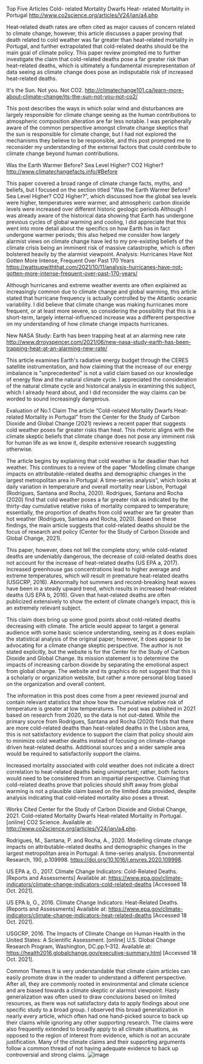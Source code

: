 Top Five Articles 
Cold- related Mortality Dwarfs Heat- related Mortality in Portugal 
http://www.co2science.org/articles/V24/jan/a4.php

Heat-related death rates are often cited as major causes of concern related to climate change; however, this article discusses a paper proving that death related to cold weather was far greater than heat-related mortality in Portugal, and further extrapolated that cold-related deaths should be the main goal of climate policy. This paper review prompted me to further investigate the claim that cold-related deaths pose a far greater risk than heat-related deaths, which is ultimately a fundamental misrepresentation of data seeing as climate change does pose an indisputable risk of increased heat-related deaths.  

It's the Sun. Not you. Not CO2. 
http://climatechange101.ca/learn-more-about-climate-change/its-the-sun-not-you-not-co2/

This post describes the ways in which solar wind and disturbances are largely responsible for climate change seeing as the human contributions to atmospheric composition alteration are far less notable. I was peripherally aware of the common perspective amongst climate change skeptics that the sun is responsible for climate change, but I had not explored the mechanisms they believe to be responsible, and this post prompted me to reconsider my understanding of the external factors that could contribute to climate change beyond human contributions.    

Was the Earth Warmer Before? Sea Level Higher? CO2 Higher? 
http://www.climatechangefacts.info/#Before

This paper covered a broad range of climate change facts, myths, and beliefs, but I focused on the section titled "Was the Earth Warmer Before? Sea Level Higher? CO2 Higher?", which discussed how the global sea levels were higher, temperatures were warmer, and atmospheric carbon dioxide levels were increased over different historic geologic periods  Although I was already aware of the historical data showing that Earth has undergone previous cycles of global warming and cooling, I did appreciate that this went into more detail about the specifics on how Earth has in fact undergone warmer periods; this also helped me consider how largely alarmist views on climate change have led to my pre-existing beliefs of the climate crisis being an imminent risk of massive catastrophe, which is often bolstered heavily by the alarmist viewpoint. 
Analysis: Hurricanes Have Not Gotten More Intense, Frequent Over Past 170 Years
https://wattsupwiththat.com/2021/10/11/analysis-hurricanes-have-not-gotten-more-intense-frequent-over-past-170-years/

Although hurricanes and extreme weather events are often explained as increasingly common due to climate change and global warming, this article stated that hurricane frequency is actually controlled by the Atlantic oceanic variability. I did believe that climate change was making hurricanes more frequent, or at least more severe, so considering the possibility that this is a short-term, largely internal-influenced increase was a different perspective on my understanding of how climate change impacts hurricanes. 

New NASA Study: Earth has been trapping heat at an alarming new rate
http://www.drroyspencer.com/2021/06/new-nasa-study-earth-has-been-trapping-heat-at-an-alarming-new-rate/

This article examines Earth's radiative energy budget through the CERES satellite instrumentation, and how claiming that the increase of our energy imbalance is "unprecedented" is not a valid claim based on our knowledge of energy flow and the natural climate cycle. I appreciated the consideration of the natural climate cycle and historical analysis in examining this subject, which I already heard about, and I did reconsider the way claims can be worded to sound increasingly dangerous. 











Evaluation of No.1 Claim
The article “Cold-related Mortality Dwarfs Heat-related Mortality in Portugal” from the Center for the Study of Carbon Dioxide and Global Change (2021) reviews a recent paper that suggests cold weather poses far greater risks than heat. This rhetoric aligns with the climate skeptic beliefs that climate change does not pose any imminent risk for human life as we know it, despite extensive research suggesting otherwise. 

The article begins by explaining that cold weather is far deadlier than hot weather. This continues to a review of the paper “Modelling climate change impacts on attributable-related deaths and demographic changes in the largest metropolitan area in Portugal: A time-series analysis”, which looks at daily variation in temperature and overall mortality near Lisbon, Portugal (Rodrigues, Santana and Rocha, 2020). Rodrigues, Santana and Rocha (2020) find that cold weather poses a far greater risk as indicated by the thirty-day cumulative relative risks of mortality compared to temperature; essentially, the proportion of deaths from cold weather are far greater than hot weather (Rodrigues, Santana and Rocha, 2020). Based on these findings, the main article suggests that cold-related deaths should be the focus of research and policy (Center for the Study of Carbon Dioxide and Global Change, 2021). 

This paper, however, does not tell the complete story; while cold-related deaths are undeniably dangerous, the decrease of cold-related deaths does not account for the increase of heat-related deaths (US EPA a, 2017). Increased greenhouse gas concentrations lead to higher average and extreme temperatures, which will result in premature heat-related deaths (USGCRP, 2016). Abnormally hot summers and record-breaking heat waves have been in a steady upward trend, which results in increased heat-related deaths (US EPA b, 2016). Given that heat-related deaths are often publicized extensively to show the extent of climate change’s impact, this is an extremely relevant subject. 

This claim does bring up some good points about cold-related deaths decreasing with climate. The article would appear to target a general audience with some basic science understanding, seeing as it does explain the statistical analysis of the original paper; however, it does appear to be advocating for a climate change skeptic perspective. The author is not stated explicitly, but the website is for the Center for the Study of Carbon Dioxide and Global Change. Its mission statement is to determine the impacts of increasing carbon dioxide by separating the emotional aspect from global change. The website and its graphics do not suggest that this is a scholarly or organization website, but rather a more personal blog based on the organization and overall content. 

The information in this post does come from a peer reviewed journal and contain relevant statistics that show how the cumulative relative risk of temperature is greater at low temperatures. The post was published in 2021 based on research from 2020, so the data is not out-dated. While the primary source from Rodrigues, Santana and Rocha (2020) finds that there are more cold-related deaths than heat-related deaths in the Lisbon area, this is not satisfactory evidence to support the claim that policy should aim to minimize cold weather deaths instead of focusing on climate-change driven heat-related deaths. Additional sources and a wider sample area would be required to satisfactorily support the claims. 

Increased mortality associated with cold weather does not indicate a direct correlation to heat-related deaths being unimportant; rather, both factors would need to be considered from an impartial perspective. Claiming that cold-related deaths prove that policies should shift away from global warming is not a plausible claim based on the limited data provided, despite analysis indicating that cold-related mortality also poses a threat. 

Works Cited
Center for the Study of Carbon Dioxide and Global Change, 2021. Cold-related Mortality Dwarfs Heat-related Mortality in Portugal. [online] CO2 Science. Available at: <http://www.co2science.org/articles/V24/jan/a4.php>.

Rodrigues, M., Santana, P. and Rocha, A., 2020. Modelling climate change impacts on attributable-related deaths and demographic changes in the largest metropolitan area in Portugal: A time-series analysis. Environmental Research, 190, p.109998. https://doi.org/10.1016/j.envres.2020.109998.

US EPA a, O., 2017. Climate Change Indicators: Cold-Related Deaths. [Reports and Assessments] Available at: <https://www.epa.gov/climate-indicators/climate-change-indicators-cold-related-deaths> [Accessed 18 Oct. 2021].

US EPA b, O., 2016. Climate Change Indicators: Heat-Related Deaths. [Reports and Assessments] Available at: <https://www.epa.gov/climate-indicators/climate-change-indicators-heat-related-deaths> [Accessed 18 Oct. 2021].

USGCRP, 2016. The Impacts of Climate Change on Human Health in the United States: A Scientific Assessment. [online] U.S. Global Change Research Program, Washington, DC.pp.1–312. Available at: <https://health2016.globalchange.gov/executive-summary.html> [Accessed 18 Oct. 2021].


Common Themes
It is very understandable that climate claim articles can easily promote draw in the reader to understand a different perspective. After all, they are commonly rooted in environmental and climate science and are biased towards a climate skeptic or alarmist viewpoint. Hasty generalization was often used to draw conclusions based on limited resources, as there was not satisfactory data to apply findings about one specific study to a broad group. I observed this broad generalization in nearly every article, which often had one hand-picked source to back up their claims while ignoring any other supporting research. The claims were also frequently extended to broadly apply to all climate situations, as opposed to the region of interest from evidence, which is not an accurate justification. Many of the climate claims and their supporting arguments follow a common thread of not having adequate evidence to back up controversial and strong claims. 
![image](https://user-images.githubusercontent.com/92389925/138500289-b4baa47c-b8af-46d0-b3da-f2a0250fe8aa.png)

